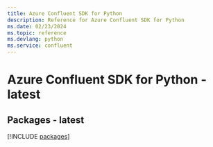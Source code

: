 ```yaml
---
title: Azure Confluent SDK for Python
description: Reference for Azure Confluent SDK for Python
ms.date: 02/23/2024
ms.topic: reference
ms.devlang: python
ms.service: confluent
---
```

# Azure Confluent SDK for Python - latest
## Packages - latest
[!INCLUDE [packages](confluent-index.md)]